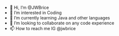 - 👋 Hi, I’m @JWBrice
- 👀 I’m interested in Coding
- 🌱 I’m currently learning Java and other languages
- 💞️ I’m looking to collaborate on any code experience
- 📫 How to reach me IG @jwbrice

<!---
JWBrice/JWBrice is a ✨ special ✨ repository because its `README.md` (this file) appears on your GitHub profile.
You can click the Preview link to take a look at your changes.
--->
